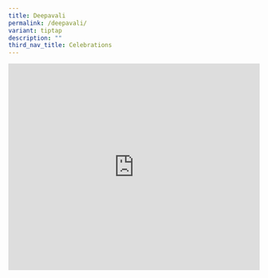 ```yaml
---
title: Deepavali
permalink: /deepavali/
variant: tiptap
description: ""
third_nav_title: Celebrations
---
```

<div class="iframe-wrapper">
<iframe height="415" width="100%" allowfullscreen="true" frameborder="0" src="https://docs.google.com/presentation/d/1VpbF2RHsFn0Sw-Upz3YgRt1yZsPzt2XZIMzDQqiVtJI/embed?start=true&amp;loop=true&amp;delayms=3000"></iframe>
</div>
<p></p>
